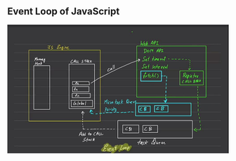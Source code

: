 ## Event Loop of JavaScript

![ImageOfEventLoop](https://github.com/salmanshaikh18/LearnJavaScript/blob/main/EventLoopImg.jpeg)
